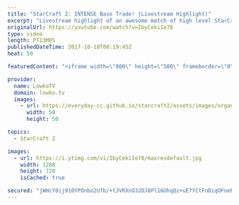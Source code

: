 ```yaml
---
title: "StarCraft 2: INTENSE Base Trade! (Livestream Highlight)"
excerpt: "Livestream highlight of an awesome match of high level StarCraft 2. Subscribe for more videos: http://lowko.tv/youtube The Swarm Host Proxy: https://goo.gl/YpQQJC  I recently casted one of the groups of the Dutch StarCraft League Open (DSCL Open) over at the livestream. This was easily one of the best"
originalUrl: https://youtube.com/watch?v=IbyCekiIe78
type: video
length: PT13M8S
publishedDateTime: 2017-10-18T08:19:45Z
heat: 50

featuredContent: "<iframe width=\"800\" height=\"500\" frameborder=\"0\" src=\"https://www.youtube.com/embed/IbyCekiIe78\" allow=\"accelerometer; autoplay; encrypted-media; gyroscope; picture-in-picture\" allowfullscreen></iframe>"

provider:
  name: LowkoTV
  domain: lowko.tv
  images:
    - url: https://everyday-cc.github.io/starcraft2/assets/images/organizations/lowko.tv-50x50.jpg
      width: 50
      height: 50

topics:
  - StarCraft 2

images:
  - url: https://i.ytimg.com/vi/IbyCekiIe78/maxresdefault.jpg
    width: 1280
    height: 720
    isCached: true

secured: "jWHcY0ij910YPOnbo2Ufb/+tJVRXnO3JDJ8Pl16OhqQz+uE7YCtFnDiqOFoeP3Z6FqWLd+HdHAKudQiJ1k3bzVp18A1cHpYaG0f1d5vy2Dtttg01Ym4EEh3TVYZT7dMFE9rKk6TR2OQcJSA4YQINrPyCI2qV89yJGAD+GQNV+gAffpW0KaveklNdovE3kRQu0CgnnXw/WbJLUgSEs1tc9iOELVEylkiKiD8CL1EzKaq5yPcnWI1jM0EamcPnAIAPRiUpPbl48qEIA1OEXm1GbIwqbtsr3hrI61zSlpGaJZ6xE8d5FOYoeGYkgTxNrMi20Ob7r9TiG71kt+HQRy7M2Limy88Wvf2dbI7nuzmzRB1UoPmVp+OT8FX6WqtcKqIfHP5FauP0P8Bu2dsaFFll2BIMOEUbWtJlwmXjUotsJag=;oERgHJVUIaw5wWc7nIyhbg=="
---
```


